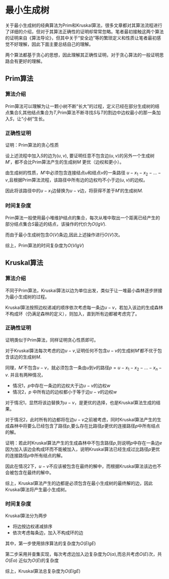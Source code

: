 # 最小生成树

关于最小生成树的经典算法为Prim和Kruskal算法，很多文章都对其算法流程进行了详细的介绍，但对于其算法正确性的证明却常常忽略。笔者最初接触这两个算法的证明来自《算法导论》，但其中关于“安全边”等的繁琐定义和性质让笔者最初感觉不好理解，因此下面主要总结自己的理解。

两个算法都基于贪心的思想，因此理解其正确性证明，对于贪心算法的一般证明思路会有更好的理解。



## Prim算法

### 算法介绍

Prim算法可以理解为让一颗小树不断“长大”的过程，定义已经在部分生成树的结点集合$S$,其他结点集合为$T$,Prim算法不断寻找$S$与$T$的割边中边权最小的那一条加入$S$，让“小树”生长。

### 正确性证明

证明：Prim算法的贪心性质

设上述流程中加入$S$的边为$(u,v)$, 要证明任意不包含边$(u,v)$的另外一个生成树$M'$，都不会比Prim算法产生的生成树$M$ 更优（边权和更小）。

由生成树的性质，$M'$中必须包含连接结点$u$和结点$v$的一条路径 $u-x_1-x_2-...-v$,且根据Prim算法流程，该路径中所有边的边权均不小于边$(u,v)$的边权。

因此将该路径中的$u-x_1$边替换为$u-v$边，将获得不差于$M'$的生成树$M$.

### 时间复杂度

Prim算法一般使用最小堆维护结点的集合，每次从堆中取出一个距离已经产生的部分结点集合$S$最近的结点，该操作的代价为$O(lgV)$.

而由于最小生成树包含$O(V)$条边,因此上述操作进行$O(V)$次。

综上，Prim算法的时间复杂度为$O(VlgV)$



## Kruskal算法

### 算法介绍

不同于Prim算法，Kruskal算法以边为单位出发，类似于让一堆最小森林逐步拼接为最小生成树的过程。

Kruskal算法按照边权递减的顺序依次考虑每一条边$u-v$，若加入该边的生成森林不构成环（仍满足森林的定义），则加入，直到所有边都被考虑完了。

### 正确性证明

证明类似于Prim算法，同样证明贪心性质即可。

对于Kruskal算法每次考虑的边$u-v$,证明任何不包含$u-v$的生成树$M'$都不优于包含该边的生成树$M$.

同理，$M'$不包含$u-v$，就必须包含一条由$u$到$v$的路径$p=u-x_1-x_2-...-x_n-v$. 并且有两种情况，

* 情况1，$p$中存在一条边的边权大于边$u-v$的边权$w$
* 情况2，$p$ 中所有边的边权都小于等于边$u-v$的边权$w$

对于情况1，显然将该边替换为$u-v$，是更优的选择，也是Kruskal算法生成的结果。

对于情况2，此时所有的边都将在边$u-v$之前被考虑，同时Kruskal算法产生的生成森林中将要么已经包含了路径$p$,要么存在比路径$p$更优的连接路径$p$中所有结点的解。

证明：若此时Kruskal算法产生的生成森林中不包含路径$p$,则说明$p$中存在一条边$e$因为加入该边会构成环而不能被加入，说明Kruskal算法已经生成过比路径$p$更优的连接路径$p$中所有结点的解。

因此在情况2下，$u-v$不应该被包含在最终的解中，而根据Kruskal算法该边也不会被包含在最终的解中。

综上，Kruskal算法产生的边都是必须包含在最小生成树的最终解的边，因此Kruskal算法将产生最小生成树。

### 时间复杂度

Kruskal算法分为两步

* 将边按边权递减排序
* 依次考虑每条边，加入不构成环的边

其中，第一步使用排序算法的复杂度为$O(ElgE)$

第二步采用并查集实现，每次考虑边加入边复杂度为$O(\alpha)$,而总共考虑$O(E)$次，共$O(E\alpha)$ 近似为$O(E)$的复杂度

综上，Kruskal算法总复杂度为$O(ElgE)$


